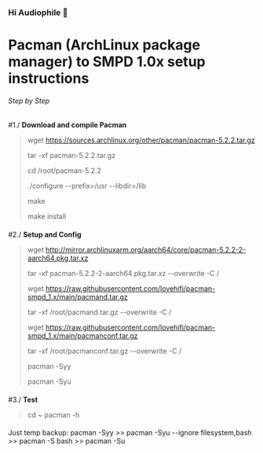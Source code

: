 ### Hi Audiophile 👋


# Pacman (ArchLinux package manager) to SMPD 1.0x setup instructions

###### Step by Step

#1./ **Download and compile Pacman**
> wget https://sources.archlinux.org/other/pacman/pacman-5.2.2.tar.gz
> 
> tar -xf pacman-5.2.2.tar.gz
> 
> cd /root/pacman-5.2.2
>
> ./configure --prefix=/usr --libdir=/lib
> 
> make
> 
> make install
> 
> 
####
####
#2./ **Setup and Config**
> wget http://mirror.archlinuxarm.org/aarch64/core/pacman-5.2.2-2-aarch64.pkg.tar.xz
> 
> tar -xf pacman-5.2.2-2-aarch64.pkg.tar.xz --overwrite -C /
> 
> wget https://raw.githubusercontent.com/lovehifi/pacman-smpd_1.x/main/pacmand.tar.gz
>
> tar -xf /root/pacmand.tar.gz --overwrite -C /
>
> wget https://raw.githubusercontent.com/lovehifi/pacman-smpd_1.x/main/pacmanconf.tar.gz
>
> tar -xf /root/pacmanconf.tar.gz --overwrite -C /
>
> pacman -Syy
>
> pacman -Syu
####
####
#3./ **Test**
> cd ~
> pacman -h
####
####

Just temp backup: pacman -Syy >> pacman -Syu --ignore filesystem,bash >> pacman -S bash >> pacman -Su

